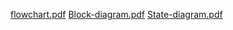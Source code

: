 [flowchart.pdf](https://github.com/user-attachments/files/17959474/flowchart.pdf)
[Block-diagram.pdf](https://github.com/user-attachments/files/17959671/Block-diagram.pdf)
[State-diagram.pdf](https://github.com/user-attachments/files/17959705/State-diagram.pdf)
